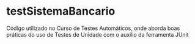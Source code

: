 # testSistemaBancario
Código utilizado no Curso de Testes Automáticos, onde aborda boas práticas do uso de Testes de Unidade com o auxilio da ferramenta JUnit
